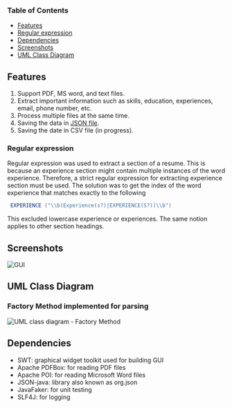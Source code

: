 

### Table of Contents
- [Features](#features)
- [Regular expression](#regular-expression)
- [Dependencies](#dependencies)
- [Screenshots](#screenshots)
- [UML Class Diagram](#uml-class-diagram)

## Features
1. Support PDF, MS word, and text files.
2. Extract important information such as skills, education, experiences, email, phone number, etc.
3. Process multiple files at the same time.
4. Saving the data in [JSON file](https://github.com/tramyardg/CVparser/blob/master/public/candidates.json).
5. Saving the date in CSV file (in progress).

### Regular expression
Regular expression was used to extract a section of a resume. This is because an experience section might 
contain multiple instances of the word experience. 
Therefore, a strict regular expression for extracting experience section must be used.
The solution was to get the index of the word experience 
that matches exactly to the following
```Java
 EXPERIENCE ("\\b(Experience(s?)|EXPERIENCE(S?))\\b")
```
This excluded lowercase experience or experiences. The same notion applies to other section headings.

## Screenshots
![GUI](https://github.com/tramyardg/CVparser/blob/master/GUI_1.PNG)

## UML Class Diagram

### Factory Method implemented for parsing
![UML class diagram - Factory Method](https://github.com/tramyardg/CVparser/blob/master/src/main/java/com/cv/parser/factorymethod/img_factory_method_uml.jpg)

## Dependencies
- SWT: graphical widget toolkit used for building GUI
- Apache PDFBox: for reading PDF files
- Apache POI: for reading Microsoft Word files
- JSON-java: library also known as org.json
- JavaFaker: for unit testing
- SLF4J: for logging

